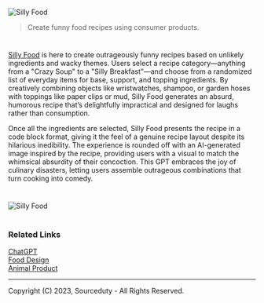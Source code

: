 ![Silly Food](https://github.com/user-attachments/assets/d7539a1e-6d3c-48bb-8e51-50f21cabac79)

> Create funny food recipes using consumer products.
#

[Silly Food](https://chatgpt.com/g/g-hqsfNoC9o-silly-food) is here to create outrageously funny recipes based on unlikely ingredients and wacky themes. Users select a recipe category—anything from a "Crazy Soup" to a "Silly Breakfast"—and choose from a randomized list of everyday items for base, support, and topping ingredients. By creatively combining objects like wristwatches, shampoo, or garden hoses with toppings like paper clips or mud, Silly Food generates an absurd, humorous recipe that’s delightfully impractical and designed for laughs rather than consumption.

Once all the ingredients are selected, Silly Food presents the recipe in a code block format, giving it the feel of a genuine recipe layout despite its hilarious inedibility. The experience is rounded off with an AI-generated image inspired by the recipe, providing users with a visual to match the whimsical absurdity of their concoction. This GPT embraces the joy of culinary disasters, letting users assemble outrageous combinations that turn cooking into comedy.

#
![Silly Food](https://github.com/user-attachments/assets/ec13a1b8-3a32-4180-b10a-c856e1b0022d)

#
### Related Links

[ChatGPT](https://github.com/sourceduty/ChatGPT)
<br>
[Food Design](https://github.com/sourceduty/Food_Design)
<br>
[Animal Product](https://github.com/sourceduty/Animal_Product)

***
Copyright (C) 2023, Sourceduty - All Rights Reserved.
